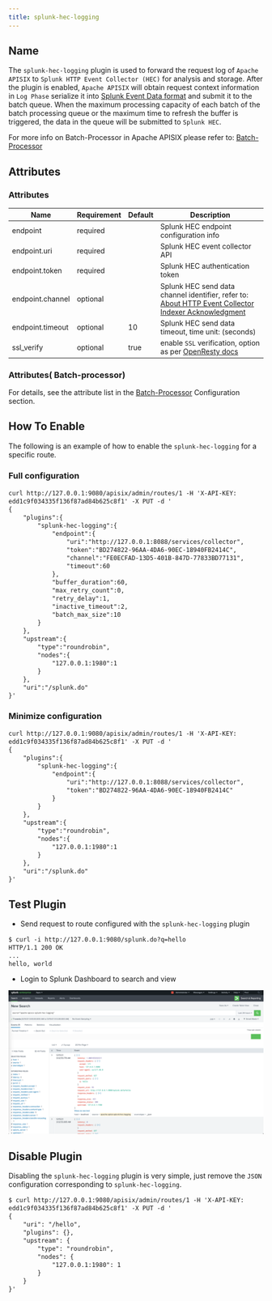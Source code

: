 ```yaml
---
title: splunk-hec-logging
---
```


<!--
#
# Licensed to the Apache Software Foundation (ASF) under one or more
# contributor license agreements.  See the NOTICE file distributed with
# this work for additional information regarding copyright ownership.
# The ASF licenses this file to You under the Apache License, Version 2.0
# (the "License"); you may not use this file except in compliance with
# the License.  You may obtain a copy of the License at
#
#     http://www.apache.org/licenses/LICENSE-2.0
#
# Unless required by applicable law or agreed to in writing, software
# distributed under the License is distributed on an "AS IS" BASIS,
# WITHOUT WARRANTIES OR CONDITIONS OF ANY KIND, either express or implied.
# See the License for the specific language governing permissions and
# limitations under the License.
#
-->

## Name

The `splunk-hec-logging` plugin is used to forward the request log of `Apache APISIX` to `Splunk HTTP Event Collector (HEC)` for analysis and storage. After the plugin is enabled, `Apache APISIX` will obtain request context information in `Log Phase` serialize it into [Splunk Event Data format](https://docs.splunk.com/Documentation/Splunk/latest/Data/FormateventsforHTTPEventCollector#Event_metadata) and submit it to the batch queue. When the maximum processing capacity of each batch of the batch processing queue or the maximum time to refresh the buffer is triggered, the data in the queue will be submitted to `Splunk HEC`.

For more info on Batch-Processor in Apache APISIX please refer to:
[Batch-Processor](../batch-processor.md)

## Attributes

### Attributes

| Name             | Requirement | Default | Description                                                  |
| ---------------- | ----------- | ------- | ------------------------------------------------------------ |
| endpoint         | required    |         | Splunk HEC endpoint configuration info                       |
| endpoint.uri     | required    |         | Splunk HEC event collector API                               |
| endpoint.token   | required    |         | Splunk HEC authentication token                              |
| endpoint.channel | optional    |         | Splunk HEC send data channel identifier, refer to: [About HTTP Event Collector Indexer Acknowledgment](https://docs.splunk.com/Documentation/Splunk/8.2.3/Data/AboutHECIDXAck) |
| endpoint.timeout | optional    | 10      | Splunk HEC send data timeout, time unit: (seconds)           |
| ssl_verify       | optional    | true    | enable `SSL` verification, option as per [OpenResty docs](https://github.com/openresty/lua-nginx-module#tcpsocksslhandshake) |
### Attributes( Batch-processor)

For details, see the attribute list in the [Batch-Processor](../batch-processor.md#Configurations) Configuration section.

## How To Enable

The following is an example of how to enable the `splunk-hec-logging` for a specific route.

### Full configuration

```shell
curl http://127.0.0.1:9080/apisix/admin/routes/1 -H 'X-API-KEY: edd1c9f034335f136f87ad84b625c8f1' -X PUT -d '
{
    "plugins":{
        "splunk-hec-logging":{
            "endpoint":{
                "uri":"http://127.0.0.1:8088/services/collector",
                "token":"BD274822-96AA-4DA6-90EC-18940FB2414C",
                "channel":"FE0ECFAD-13D5-401B-847D-77833BD77131",
                "timeout":60
            },
            "buffer_duration":60,
            "max_retry_count":0,
            "retry_delay":1,
            "inactive_timeout":2,
            "batch_max_size":10
        }
    },
    "upstream":{
        "type":"roundrobin",
        "nodes":{
            "127.0.0.1:1980":1
        }
    },
    "uri":"/splunk.do"
}'
```

### Minimize configuration

```shell
curl http://127.0.0.1:9080/apisix/admin/routes/1 -H 'X-API-KEY: edd1c9f034335f136f87ad84b625c8f1' -X PUT -d '
{
    "plugins":{
        "splunk-hec-logging":{
            "endpoint":{
                "uri":"http://127.0.0.1:8088/services/collector",
                "token":"BD274822-96AA-4DA6-90EC-18940FB2414C"
            }
        }
    },
    "upstream":{
        "type":"roundrobin",
        "nodes":{
            "127.0.0.1:1980":1
        }
    },
    "uri":"/splunk.do"
}'
```

## Test Plugin

* Send request to route configured with the `splunk-hec-logging` plugin

```shell
$ curl -i http://127.0.0.1:9080/splunk.do?q=hello
HTTP/1.1 200 OK
...
hello, world
```

* Login to Splunk Dashboard to search and view

![splunk hec search view](../../../assets/images/plugin/splunk-hec-admin-en.png)

## Disable Plugin

Disabling the `splunk-hec-logging` plugin is very simple, just remove the `JSON` configuration corresponding to `splunk-hec-logging`.

```shell
$ curl http://127.0.0.1:9080/apisix/admin/routes/1 -H 'X-API-KEY: edd1c9f034335f136f87ad84b625c8f1' -X PUT -d '
{
    "uri": "/hello",
    "plugins": {},
    "upstream": {
        "type": "roundrobin",
        "nodes": {
            "127.0.0.1:1980": 1
        }
    }
}'
```
